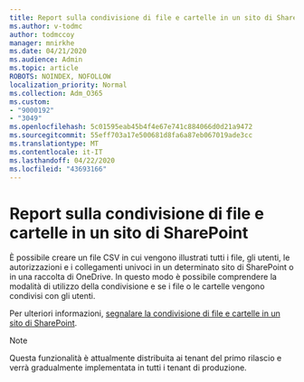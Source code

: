 ```yaml
---
title: Report sulla condivisione di file e cartelle in un sito di SharePoint
ms.author: v-todmc
author: todmccoy
manager: mnirkhe
ms.date: 04/21/2020
ms.audience: Admin
ms.topic: article
ROBOTS: NOINDEX, NOFOLLOW
localization_priority: Normal
ms.collection: Adm_O365
ms.custom:
- "9000192"
- "3049"
ms.openlocfilehash: 5c01595eab45b4f4e67e741c884066d0d21a9472
ms.sourcegitcommit: 55eff703a17e500681d8fa6a87eb067019ade3cc
ms.translationtype: MT
ms.contentlocale: it-IT
ms.lasthandoff: 04/22/2020
ms.locfileid: "43693166"
---
```

# <a name="report-on-file-and-folder-sharing-in-a-sharepoint-site"></a>Report sulla condivisione di file e cartelle in un sito di SharePoint

È possibile creare un file CSV in cui vengono illustrati tutti i file, gli utenti, le autorizzazioni e i collegamenti univoci in un determinato sito di SharePoint o in una raccolta di OneDrive. In questo modo è possibile comprendere la modalità di utilizzo della condivisione e se i file o le cartelle vengono condivisi con gli utenti.

Per ulteriori informazioni, [segnalare la condivisione di file e cartelle in un sito di SharePoint](https://docs.microsoft.com/sharepoint/sharing-reports).

> [!NOTE]
> Questa funzionalità è attualmente distribuita ai tenant del primo rilascio e verrà gradualmente implementata in tutti i tenant di produzione.